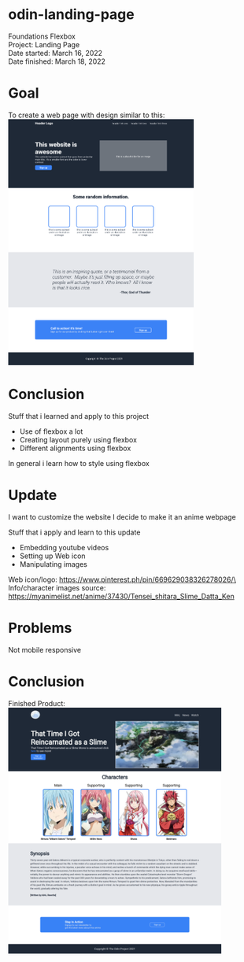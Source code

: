 # odin-landing-page
Foundations Flexbox\
Project: Landing Page\
Date started: March 16, 2022\
Date finished: March 18, 2022


# Goal
To create a web page with design similar to this:\
<img height="500px" alt="desired output" src="https://github.com/rohb22/odin-landing-page/blob/main/desired-output.png?raw=true">


# Conclusion
Stuff that i learned and apply to this project

- Use of flexbox a lot
- Creating layout purely using flexbox
- Different alignments using flexbox

In general i learn how to style using flexbox


# Update
I want to customize the website 
I decide to make it an anime webpage

Stuff that i apply and learn to this update

- Embedding youtube videos
- Setting up Web icon
- Manipulating images

Web icon/logo: https://www.pinterest.ph/pin/669629038326278026/\
Info/character images source: https://myanimelist.net/anime/37430/Tensei_shitara_Slime_Datta_Ken


# Problems
Not mobile responsive

# Conclusion 
Finished Product:
<img height="500px" alt="desired output" src="https://github.com/rohb22/odin-landing-page/blob/main/images/Final.png?raw=true">